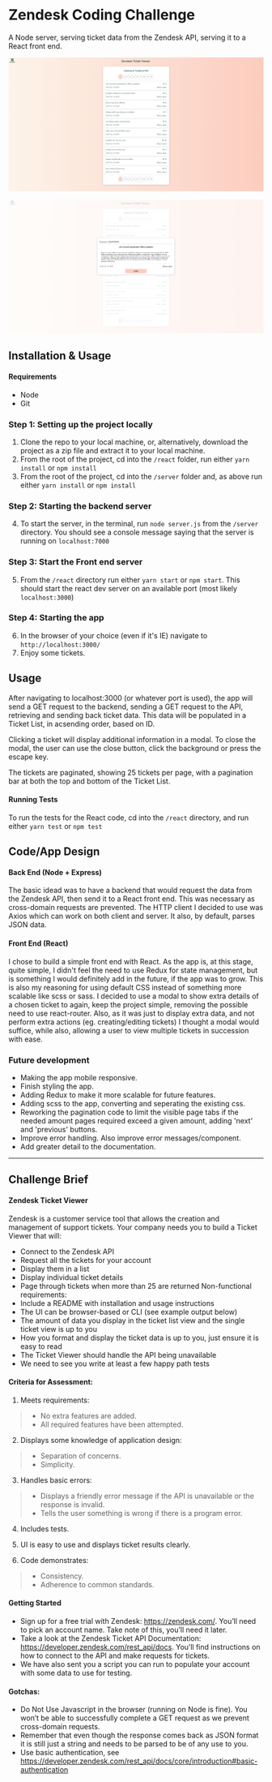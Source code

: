 # Zendesk Coding Challenge
A Node server, serving ticket data from the Zendesk API, serving it to a React front end.

![main](https://github.com/Nick-Son/zendesk-coding-challenge/blob/master/docs/main-01.PNG)

![modal](https://github.com/Nick-Son/zendesk-coding-challenge/blob/master/docs/main-02.PNG)

## Installation & Usage

#### Requirements
- Node
- Git

### Step 1: Setting up the project locally

1. Clone the repo to your local machine, or, alternatively, download the project as a zip file and extract it to your local machine.
2. From the root of the project, cd into the `/react` folder, run either `yarn install` or `npm install`
3. From the root of the project, cd into the `/server` folder and, as above run either `yarn install` or `npm install`

### Step 2: Starting the backend server
4. To start the server, in the terminal, run `node server.js` from the `/server` directory. You should see a console message saying that the server is running on `localhost:7000`

### Step 3: Start the Front end server
5. From the `/react` directory run either `yarn start` or `npm start`. This should start the react dev server on an available port (most likely `localhost:3000`)

### Step 4: Starting the app
6. In the browser of your choice (even if it's IE) navigate to `http://localhost:3000/`
7. Enjoy some tickets.

## Usage
After navigating to localhost:3000 (or whatever port is used), the app will send a GET request to the backend, sending a GET request to the API, retrieving and sending back ticket data. This data will be populated in a Ticket List, in acsending order, based on ID. 

Clicking a ticket will display additional information in a modal. To close the modal, the user can use the close button, click the background or press the escape key.

The tickets are paginated, showing 25 tickets per page, with a pagination bar at both the top and bottom of the Ticket List.

#### Running Tests

To run the tests for the React code, cd into the `/react` directory, and run either `yarn test` or `npm test`

## Code/App Design

#### Back End (Node + Express)
The basic idead was to have a backend that would request the data from the Zendesk API, then send it to a React front end. This was necessary as cross-domain requests are prevented. The HTTP client I decided to use was Axios which can work on both client and server. It also, by default, parses JSON data.

#### Front End (React)
I chose to build a simple front end with React. As the app is, at this stage, quite simple, I didn't feel the need to use Redux for state management, but is something I would definitely add in the future, if the app was to grow. This is also my reasoning for using default CSS instead of something more scalable like scss or sass. I decided to use a modal to show extra details of a chosen ticket to again, keep the project simple, removing the possible need to use react-router. Also, as it was just to display extra data, and not perform extra actions (eg. creating/editing tickets) I thought a modal would suffice, while also, allowing a user to view multiple tickets in succession with ease. 

### Future development
- Making the app mobile responsive.
- Finish styling the app.
- Adding Redux to make it more scalable for future features.
- Adding scss to the app, converting and seperating the existing css.
- Reworking the pagination code to limit the visible page tabs if the needed amount pages required exceed a given amount, adding 'next' and 'previous' buttons. 
- Improve error handling. Also improve error messages/component.
- Add greater detail to the documentation.
---

## Challenge Brief

#### Zendesk Ticket Viewer

Zendesk is a customer service tool that allows the creation and management of support tickets.
Your company needs you to build a Ticket Viewer that will:
- Connect to the Zendesk API
- Request all the tickets for your account
- Display them in a list
- Display individual ticket details
- Page through tickets when more than 25 are returned
Non-functional requirements:
- Include a README with installation and usage instructions
- The UI can be browser-based or CLI (see example output below)
- The amount of data you display in the ticket list view and the single ticket view is up to
you
- How you format and display the ticket data is up to you, just ensure it is easy to read
- The Ticket Viewer should handle the API being unavailable
- We need to see you write at least a few happy path tests


#### Criteria for Assessment:
1. Meets requirements:
>  - No extra features are added.
>  - All required features have been attempted.
2. Displays some knowledge of application design:
>  - Separation of concerns.
>  - Simplicity.
3. Handles basic errors:
>  - Displays a friendly error message if the API is unavailable or the response is invalid.
>  - Tells the user something is wrong if there is a program error.
4. Includes tests.

5. UI is easy to use and displays ticket results clearly.

6. Code demonstrates:
>  - Consistency.
>  - Adherence to common standards.

#### Getting Started

- Sign up for a free trial with Zendesk: https://zendesk.com/. You’ll need to pick an account
name. Take note of this, you’ll need it later.
- Take a look at the Zendesk Ticket API Documentation:
https://developer.zendesk.com/rest_api/docs. You’ll find instructions on how to connect
to the API and make requests for tickets.
- We have also sent you a script you can run to populate your account with some data to
use for testing.

#### Gotchas:
- Do Not Use ​Javascript in the browser (running on Node is fine). You won’t be able to
successfully complete a GET request as we prevent cross-domain requests.
- Remember that even though the response comes back as JSON format it is still just a
string and needs to be parsed to be of any use to you.
- Use basic authentication, see
https://developer.zendesk.com/rest_api/docs/core/introduction#basic-authentication

